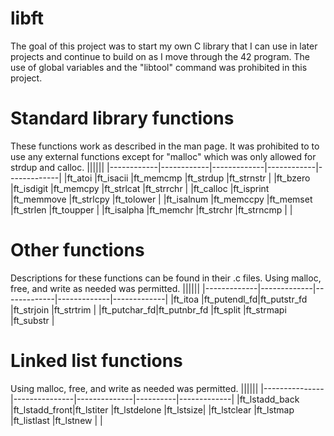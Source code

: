 # libft

The goal of this project was to start my own C library that I can use in later projects and continue to build on as I move through the 42 program.
The use of global variables and the "libtool" command was prohibited in this project.

# Standard library functions
These functions work as described in the man page.
<Enter>It was prohibited to to use any external functions except for "malloc" which was only allowed for strdup and calloc.
||||||
|------------|------------|-------------|------------|-------------|
|ft_atoi     |ft_isacii   |ft_memcmp    |ft_strdup   |ft_strnstr   | 
|ft_bzero    |ft_isdigit  |ft_memcpy    |ft_strlcat  |ft_strrchr   |
|ft_calloc   |ft_isprint  |ft_memmove   |ft_strlcpy  |ft_tolower   |
|ft_isalnum  |ft_memccpy  |ft_memset    |ft_strlen   |ft_toupper   |
|ft_isalpha  |ft_memchr   |ft_strchr    |ft_strncmp  |             |

# Other functions
Descriptions for these functions can be found in their .c files.
Using malloc, free, and write as needed was permitted.
||||||
|-------------|-------------|-------------|-------------|-------------|
|ft_itoa      |ft_putendl_fd|ft_putstr_fd |ft_strjoin   |ft_strtrim   | 
|ft_putchar_fd|ft_putnbr_fd |ft_split     |ft_strmapi   |ft_substr    |

# Linked list functions
Using malloc, free, and write as needed was permitted.
||||||
|---------------|---------------|--------------|----------|-------------|
|ft_lstadd_back |ft_lstadd_front|ft_lstiter    |ft_lstdelone |ft_lstsize|
|ft_lstclear    |ft_lstmap      |ft_listlast   |ft_lstnew    |          |

